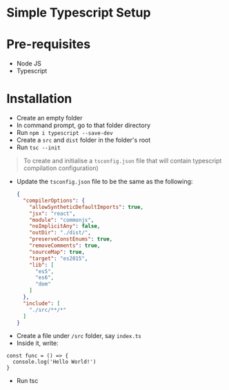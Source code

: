 # Simple Typescript Setup

# Pre-requisites
* Node JS
* Typescript

# Installation
* Create an empty folder
* In command prompt, go to that folder directory
* Run `npm i typescript --save-dev`
* Create a `src` and `dist` folder in the folder's root
* Run `tsc --init`
> To create and initialise a `tsconfig.json` file that will contain typescript compilation configuration)
* Update the `tsconfig.json` file to be the same as the following:
  ```tsconfig.json
  {
    "compilerOptions": {
      "allowSyntheticDefaultImports": true,
      "jsx": "react",
      "module": "commonjs",
      "noImplicitAny": false,
      "outDir": "./dist/",
      "preserveConstEnums": true,
      "removeComments": true,
      "sourceMap": true,
      "target": "es2015",
      "lib": [
        "es5",
        "es6",
        "dom"
      ]
    },
    "include": [
      "./src/**/*"
    ]
  }
  ```
* Create a file under `/src` folder, say `index.ts`
* Inside it, write:
```
const func = () => {
  console.log('Hello World!')
}
```
* Run tsc
